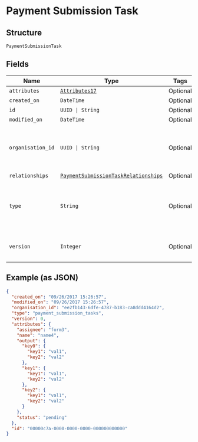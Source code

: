 
# Payment Submission Task

## Structure

`PaymentSubmissionTask`

## Fields

| Name | Type | Tags | Description |
|  --- | --- | --- | --- |
| `attributes` | [`Attributes17`](../../doc/models/attributes-17.md) | Optional | - |
| `created_on` | `DateTime` | Optional | - |
| `id` | `UUID \| String` | Optional | - |
| `modified_on` | `DateTime` | Optional | - |
| `organisation_id` | `UUID \| String` | Optional | Unique ID of the organisation this resource is created by |
| `relationships` | [`PaymentSubmissionTaskRelationships`](../../doc/models/payment-submission-task-relationships.md) | Optional | - |
| `type` | `String` | Optional | Name of the resource type<br>**Constraints**: *Pattern*: `^[A-Za-z_]*$` |
| `version` | `Integer` | Optional | Version number<br>**Constraints**: `>= 0` |

## Example (as JSON)

```json
{
  "created_on": "09/26/2017 15:26:57",
  "modified_on": "09/26/2017 15:26:57",
  "organisation_id": "ee2fb143-6dfe-4787-b183-ca8ddd4164d2",
  "type": "payment_submission_tasks",
  "version": 0,
  "attributes": {
    "assignee": "form3",
    "name": "name4",
    "output": {
      "key0": {
        "key1": "val1",
        "key2": "val2"
      },
      "key1": {
        "key1": "val1",
        "key2": "val2"
      },
      "key2": {
        "key1": "val1",
        "key2": "val2"
      }
    },
    "status": "pending"
  },
  "id": "00000c7a-0000-0000-0000-000000000000"
}
```

